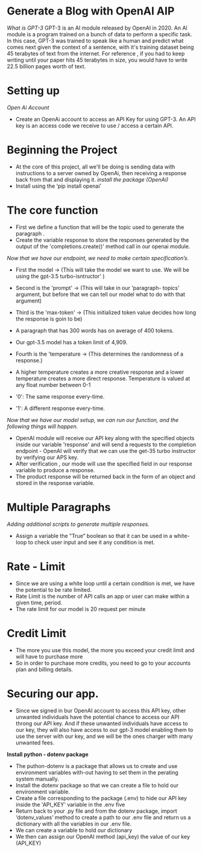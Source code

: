 
# Generate a Blog with OpenAI AIP
*What is GPT-3*
GPT-3 is an AI module released by OpenAI in 2020. An Al module is a program trained on a bunch of data to perform a specific task. In this case, GPT-3 was trained to speak like a human and predict what comes next given the context of a sentence, with it's training dataset being 45 terabytes of text from the internet. For reference , if you had to keep writing until your paper hits 45 terabytes in size, you would have to write 22.5 billion pages worth of text.


# Setting up 
*Open Ai Account*
- Create an OpenAi account to access an API Key for using GPT-3. An API key is an access code we receive to use / access a certain API. 

# Beginning the Project
- At the core of this project, all we'll be doing is sending data with instructions to a server owned by OpenAi, then receiving a response back from that and displaying it. 
*install the package (OpenAi)*
- Install using the ‘pip install openai’

# The core function 
- First we define a function that will be the topic used to generate the paragraph . 
- Create the variable response to store the responses generated by the output of the 'completions.create()' method call in our openai module.

*Now that we have our endpoint, we need to make certain specification’s.*
- First the model → (This will take the model we want to use. We will be using the gpt-3.5 turbo-isntructor' )
- Second is the 'prompt' → (This will take in our ‘paragraph- topics’ argument, but before that  we can tell our model what to do with that argument)
- Third is the 'max-token' → (This initialized token value decides how long the response is goin to be)
- A paragraph that has 300 words has on average of 400 tokens. 
- Our gpt-3.5 model has a token limit of 4,909. 
- Fourth is the 'temperature → (This determines the randomness of a response.)
- A higher temperature creates a more creative response and a lower temperature creates a more direct response. Temperature is valued at any float number between 0-1

- '0': The same response every-time. 
- '1': A different response every-time.

*Now that we have our model setup, we can run our function, and the following things will happen.* 
- OpenAI module will receive our API key along with the specified objects inside our variable 'response' and will send a requests to the completion endpoint - OpenAI will  verify that we can use the get-35 turbo instructor by verifying our APS key.
- After verification , our mode will use the specified field in our response variable to produce a response. 
- The  product response will be returned back in the form of an object and stored in the response variable.

# Multiple Paragraphs 
*Adding additional scripts to generate multiple responses.* 
- Assign a variable the "True” boolean so that it can be used in a white-loop to check user input and see it any condition is met. 

# Rate - Limit 
- Since we are using a white loop until a certain condition is met, we have the potential to be rate limited. 
- Rate Limit is the number of API calls an app or user can make within a given time, period.
- The rate limit for our model is 20 request per minute 


# Credit Limit 
- The more you use this model, the more you exceed your credit limit and will have to purchase more
- So in order to purchase more credits, you need to go to your accounts plan and billing details. 

# Securing  our app. 
- Since we signed in bur OpenAI account to access this API key, other unwanted individuals have the potential chance to access our API  throng our API key. And if these unwanted individuals have access  to our key, they will also have access to our gpt-3  model enabling them to use the server with our key, and we will be the ones charger with many unwanted fees. 

**Install python - dotenv package**
- The puthon-dotenv is a package that allows us to create and use environment variables with-out having to set them in the perating system manually. 
- Install the dotenv package so that we can create a file to hold our environment variable.
- Create a file corresponding to the package (.env) to hide our API key inside the 'API_KEY' variable in the .env five
- Return back to your .py file and from the dotenv package, import ‘dotenv_values’ method to create a path to our .env file and return us a dictionary with all the variables in our .env file.
- We can create a variable to hold our dictionary 
- We then can assign our OpenAI method (api_key) the value of our key (API_KEY)

